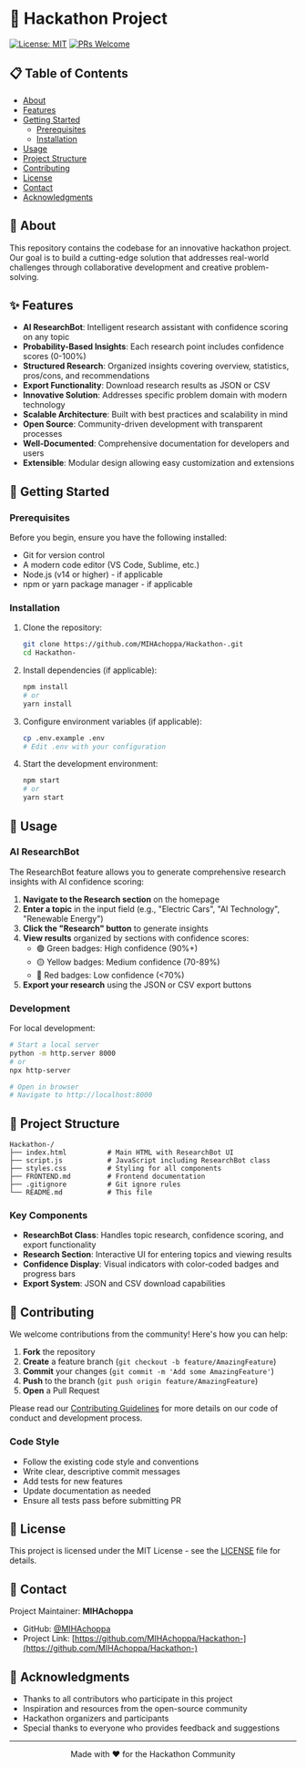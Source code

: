 # 🚀 Hackathon Project

[![License: MIT](https://img.shields.io/badge/License-MIT-yellow.svg)](https://opensource.org/licenses/MIT)
[![PRs Welcome](https://img.shields.io/badge/PRs-welcome-brightgreen.svg)](http://makeapullrequest.com)

## 📋 Table of Contents

- [About](#about)
- [Features](#features)
- [Getting Started](#getting-started)
  - [Prerequisites](#prerequisites)
  - [Installation](#installation)
- [Usage](#usage)
- [Project Structure](#project-structure)
- [Contributing](#contributing)
- [License](#license)
- [Contact](#contact)
- [Acknowledgments](#acknowledgments)

## 🎯 About

This repository contains the codebase for an innovative hackathon project. Our goal is to build a cutting-edge solution that addresses real-world challenges through collaborative development and creative problem-solving.

## ✨ Features

- **AI ResearchBot**: Intelligent research assistant with confidence scoring on any topic
- **Probability-Based Insights**: Each research point includes confidence scores (0-100%)
- **Structured Research**: Organized insights covering overview, statistics, pros/cons, and recommendations
- **Export Functionality**: Download research results as JSON or CSV
- **Innovative Solution**: Addresses specific problem domain with modern technology
- **Scalable Architecture**: Built with best practices and scalability in mind
- **Open Source**: Community-driven development with transparent processes
- **Well-Documented**: Comprehensive documentation for developers and users
- **Extensible**: Modular design allowing easy customization and extensions

## 🚀 Getting Started

### Prerequisites

Before you begin, ensure you have the following installed:

- Git for version control
- A modern code editor (VS Code, Sublime, etc.)
- Node.js (v14 or higher) - if applicable
- npm or yarn package manager - if applicable

### Installation

1. Clone the repository:
   ```bash
   git clone https://github.com/MIHAchoppa/Hackathon-.git
   cd Hackathon-
   ```

2. Install dependencies (if applicable):
   ```bash
   npm install
   # or
   yarn install
   ```

3. Configure environment variables (if applicable):
   ```bash
   cp .env.example .env
   # Edit .env with your configuration
   ```

4. Start the development environment:
   ```bash
   npm start
   # or
   yarn start
   ```

## 📖 Usage

### AI ResearchBot

The ResearchBot feature allows you to generate comprehensive research insights with AI confidence scoring:

1. **Navigate to the Research section** on the homepage
2. **Enter a topic** in the input field (e.g., "Electric Cars", "AI Technology", "Renewable Energy")
3. **Click the "Research" button** to generate insights
4. **View results** organized by sections with confidence scores:
   - 🟢 Green badges: High confidence (90%+)
   - 🟡 Yellow badges: Medium confidence (70-89%)
   - 🔴 Red badges: Low confidence (<70%)
5. **Export your research** using the JSON or CSV export buttons

### Development

For local development:

```bash
# Start a local server
python -m http.server 8000
# or
npx http-server

# Open in browser
# Navigate to http://localhost:8000
```

## 📁 Project Structure

```
Hackathon-/
├── index.html          # Main HTML with ResearchBot UI
├── script.js           # JavaScript including ResearchBot class
├── styles.css          # Styling for all components
├── FRONTEND.md         # Frontend documentation
├── .gitignore          # Git ignore rules
└── README.md           # This file
```

### Key Components

- **ResearchBot Class**: Handles topic research, confidence scoring, and export functionality
- **Research Section**: Interactive UI for entering topics and viewing results
- **Confidence Display**: Visual indicators with color-coded badges and progress bars
- **Export System**: JSON and CSV download capabilities

## 🤝 Contributing

We welcome contributions from the community! Here's how you can help:

1. **Fork** the repository
2. **Create** a feature branch (`git checkout -b feature/AmazingFeature`)
3. **Commit** your changes (`git commit -m 'Add some AmazingFeature'`)
4. **Push** to the branch (`git push origin feature/AmazingFeature`)
5. **Open** a Pull Request

Please read our [Contributing Guidelines](CONTRIBUTING.md) for more details on our code of conduct and development process.

### Code Style

- Follow the existing code style and conventions
- Write clear, descriptive commit messages
- Add tests for new features
- Update documentation as needed
- Ensure all tests pass before submitting PR

## 📄 License

This project is licensed under the MIT License - see the [LICENSE](LICENSE) file for details.

## 📧 Contact

Project Maintainer: **MIHAchoppa**

- GitHub: [@MIHAchoppa](https://github.com/MIHAchoppa)
- Project Link: [https://github.com/MIHAchoppa/Hackathon-](https://github.com/MIHAchoppa/Hackathon-)

## 🙏 Acknowledgments

- Thanks to all contributors who participate in this project
- Inspiration and resources from the open-source community
- Hackathon organizers and participants
- Special thanks to everyone who provides feedback and suggestions

---

<p align="center">Made with ❤️ for the Hackathon Community</p>